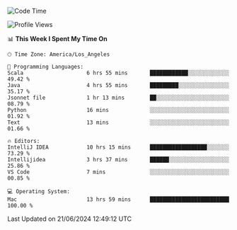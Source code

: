 <!--START_SECTION:waka-->
![Code Time](http://img.shields.io/badge/Code%20Time-1%2C061%20hrs%2035%20mins-blue)

![Profile Views](http://img.shields.io/badge/Profile%20Views-0-blue)

📊 **This Week I Spent My Time On** 

```text
🕑︎ Time Zone: America/Los_Angeles

💬 Programming Languages: 
Scala                    6 hrs 55 mins       ████████████░░░░░░░░░░░░░   49.42 % 
Java                     4 hrs 55 mins       █████████░░░░░░░░░░░░░░░░   35.17 % 
Jsonnet file             1 hr 13 mins        ██░░░░░░░░░░░░░░░░░░░░░░░   08.79 % 
Python                   16 mins             ░░░░░░░░░░░░░░░░░░░░░░░░░   01.92 % 
Text                     13 mins             ░░░░░░░░░░░░░░░░░░░░░░░░░   01.66 % 

🔥 Editors: 
IntelliJ IDEA            10 hrs 15 mins      ██████████████████░░░░░░░   73.29 % 
Intellijidea             3 hrs 37 mins       ██████░░░░░░░░░░░░░░░░░░░   25.86 % 
VS Code                  7 mins              ░░░░░░░░░░░░░░░░░░░░░░░░░   00.85 % 

💻 Operating System: 
Mac                      13 hrs 59 mins      █████████████████████████   100.00 % 
```


 Last Updated on 21/06/2024 12:49:12 UTC
<!--END_SECTION:waka-->
